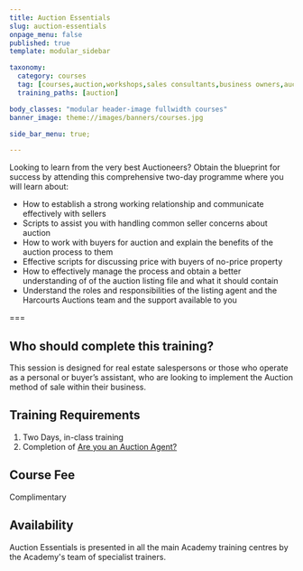```yaml
---
title: Auction Essentials
slug: auction-essentials
onpage_menu: false
published: true
template: modular_sidebar

taxonomy:
  category: courses
  tag: [courses,auction,workshops,sales consultants,business owners,auctioneer,managers]
  training_paths: [auction]

body_classes: "modular header-image fullwidth courses"
banner_image: theme://images/banners/courses.jpg

side_bar_menu: true;

---
```


Looking to learn from the very best Auctioneers? Obtain the blueprint for success by attending this comprehensive two-day programme where you will learn about:
 
-	How to establish a strong working relationship and communicate effectively with sellers
-	Scripts to assist you with handling common seller concerns about auction
-	How to work with buyers for auction and explain the benefits of the auction process to them
-	Effective scripts for discussing price with buyers of no-price property
-	How to effectively manage the process and obtain a better understanding of of the auction listing file and what it should contain
-	Understand the roles and responsibilities of the listing agent and the Harcourts Auctions team and the support available to you

===

## Who should complete this training?
This session is designed for real estate salespersons or those who operate as a personal or buyer’s assistant, who are looking to implement the Auction method of sale within their business.

## Training Requirements
1. Two Days, in-class training
2. Completion of [Are you an Auction Agent?](/courses/auction/auction-agent)

## Course Fee
Complimentary 

## Availability
Auction Essentials is presented in all the main Academy training centres by the Academy's team of specialist trainers.
